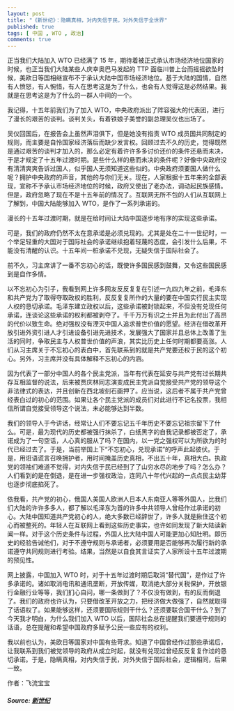 ```yaml
---
layout: post
title: "《新世纪》：隐瞒真相，对内失信于民，对外失信于全世界"
published: true
tags: [ 中国 , WTO , 政治]
comments: true
---
```

正当我们大陆加入 WTO 已经满了 15 年，期待着被正式承认市场经济地位国家的时候，也正当我们大陆某些人庆幸奥巴马发起的 TTP 面临川普上台而摇摇欲坠时候，美欧日等国相继宣布不于承认大陆中国市场经济地位。基于大陆的国情，自然有人愤怒，有人惋惜，有人在思考这是为了什么，也会有人觉得这是必然结果。我就是在思考这是为了什么的一群人中间的一个。

我记得，十五年前我们为了加入 WTO，中央政府派出了阵容强大的代表团，进行了漫长的艰苦的谈判。谈判关头，有着铁娘子美誉的副总理吴仪也出场了。

吴仪回国后，在报告会上虽然声泪俱下，但是她没有指责 WTO 成员国共同制定的规则，而主要是自怜国家经济落后而缺少发言权。回顾过去不久的历史，觉得既然是通过艰苦的谈判才加入的，那么必定有着许许多多讨价还价的条件还悬而未决，于是才规定了十五年过渡时期。是些什么样的悬而未决的条件呢？好像中央政府没有清清爽爽告诉过国人，似乎国人无须知道这些似的。中央政府须要国人做什么呢？拥护中央政府的声音，其他的与你们无关。现在，人家根据十五年来的全部表现，宣称不予承认市场经济地位的时候，政府又使出了老办法，调动起民族感情。但是，政府忽略了现在不是十五年前的情况了。互联网无所不包的人们从互联网上了解到，中国大陆能够加入 WTO，是作了一系列承诺的。

漫长的十五年过渡时期，就是在给时间让大陆中国逐步地有序的实现这些承诺。

可是，我们的政府仍然不太在意承诺是必须兑现的。尤其是处在二十一世纪时，一个举足轻重的大国对于国际社会的承诺继续抱着轻蔑的态度，会引发什么后果，不能没有清醒的认识。十五年间一桩承诺不兑现，无疑失信于国际社会了。

前不久，习主席讲了一番不忘初心的话，既使许多国民感到鼓舞，又令这些国民感到是自作多情。

以不忘初心为引子，我看到网上许多网友反反复复在引述一九四九年之前，毛泽东和共产党为了取得夺取政权的胜利，反反复复所作的大量的要在中国实行民主实现人权的恳切承诺。毛泽东建立政权以后，这些承诺被封锁起来，不但没有兑现任何承诺，连谈论这些承诺的权利都被剥夺了。千千万万有识之士并且为此付出了高昂的代价以致生命。绝对强权没有湮灭中国人追求普世价值的愿望。经济在借改革开放引进外资引进人才引进设备引进先进技术，发展强大了国家并且总体上改善了生活的同时，争取民主与人权普世价值的声浪，其实比历史上任何时期都要高涨。人们从习主席关于不忘初心的表白中，首先联系到的就是共产党要还权于民的这个初心。另外，习主席并没有具体解释不忘初心的内涵。

因为代表了一部分中国人的各个民主党派，当年有代表在延安与共产党有过长期共存互相监督的说法，后来被贾庆林同志演变成民主党派自觉接受共产党的领导这个非法律式的表达，并且创新在西北坡刻石画押了。应当说，这后者不属于共产党曾经表白过的初心的范围。如果让各个民主党派的成员们对此进行不记名投票，我相信所谓自觉接受领导这个说法，未必能够达到半数。

我们的领导人于今讲话，经常让人们不要忘记五千年历史不要忘记祖宗留下了什么。可是，最为现代的历史都被强行抹杀了，白纸黑字的自我记录都被否定了，承诺成为了一句空话，人心真的服从了吗？在国内，以一党之强权可以为所欲为的时代已经过去了。于是，当前举国上下“不忘初心，兑现承诺”的呼声此起彼伏。于是，用诳语谎言召唤拥护者，用时间掩盖历史真相，不出五十年，真相大白。执政党的领袖们难道不觉得，对内失信于民已经到了了山穷水尽的地步了吗？怎么办？人们看到的是在倒退，是在进一步强权政治，连同八十年代兴起的一点点民主幼芽也逐步彻底掐死了。

依我看，共产党的初心，俄国人美国人欧洲人日本人东南亚人等等外国人，比我们们大陆的许许多多人，都了解以毛泽东为首的许多中共领导人曾经作过承诺的初心。大陆中国知道共产党初心的人，绝大多数已经辞世了，许多人就是揪住这个初心而被整死的。年轻人在互联网上看到这些历史事实，也许如同发现了新大陆读新闻一样。对于这个历史条件与过程，外国人比大陆中国人可能更加心知肚明。即历史的经验告诫他们，对于不遵守规则与承诺者，必须要用是否能够再次履行新的承诺遵守共同规则进行考验。结果，当然是以自食其言证实了人家所设十五年过渡期的预见性。

网上披露，中国加入 WTO 时，对于十五年过渡时期后取消“替代国”，是作过了许多承诺的。诸如取消电讯和通讯垄断，开放传媒，取消绝大部分关税保护，开放银行金融行业等等，我们扪心自问，哪一条做到了？不仅没有做到，有的反而倒退了。我们的政府也许认为，只要借改革开放之力，把经济做大做强了，自然就取得了话语权了。如果能够这样，还须要国际规则干什么？还须要联合国干什么？到了今天我才明白，为什么我们加入 WTO 以后，国际社会总在提醒我们要遵守规则的话语，总在提醒和希望中国政府多赋予公民一些应有的权利。

我以前也认为，美欧日等国家对中国有些苛求。知道了中国曾经作过那些承诺后，让我联系到我们被党领导的政府从成立时起，就没有兑现过曾经反反复复作过的恳切承诺。于是，隐瞒真相，对内失信于民，对外失信于国际社会，逻辑相同，后果一致。

作者：飞流宝宝

##### Source: [新世纪](https://groups.google.com/forum/#!msg/2ncn/hG6cHysMxEk/Z1HLRcA3BwAJ)